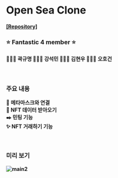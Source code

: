 
  <b>
    
# Open Sea Clone
  <a href="https://github.com/codestates-beb/BEB-06-Cryptopunk4">[Repository]</a>

### :star: Fantastic 4 member :star:

#### 🙆🏻‍♂️ 곽규명 🙆🏻‍♂️ 강석민 🙆🏻‍♂️ 김현우 🙆🏻‍♂️ 오호건

<br/>

### 주요 내용

:diamond_shape_with_a_dot_inside: 메타마스크와 연결 <br/>
:memo: NFT 데이터 받아오기 <br/>
:black_nib: 민팅 기능 <br/>
:sparkles: NFT 거래하기 기능 <br/>
<br/><br/>

### 미리 보기

![main2](https://user-images.githubusercontent.com/78360207/197763600-8389a130-8262-4713-9795-31d5bee9f661.gif)

 </b>
